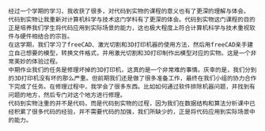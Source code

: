     经过一个学期的学习，我收获了很多，对代码到实物的课程的意义也有了更深的理解与体会。 代码到实物让我重新对计算机科学与技术这门学科有了更深的体会。代码到实物这门课程的目的正是培养我们学生将代码应用到实际场景的能力，这也极大程度上符合计算机科学与技术重视软件与硬件相结合的宗旨。  
    在这学期，我们学习了freeCAD、激光切割和3D打印机器的使用方法，然后用freeCAD亲手建立自己想要的模型，转换文件格式，并用激光切割和3D打印制作出模型对应的实物。这是一个非常美妙的体验过程。  
    中期作业我们的任务是修理坏掉的3D打印机，这真的是一个非常难的事情。庆幸的是，我们分到的3D打印机没有坏的那么严重。但前期我们还是做了很多准备工作，最终在我们小组的协力合作下完成了任务。在修理过程中，我学会了很多东西。比如如何通过软件排除机器问题，并找到有问题的地方，然后专门对这个地方进行修理。  
    代码到实物注重的并不是代码，而是代码到实物的过程，因为我们在数据结构和算法分析课中已经积累了很多代码的经验，并不需要代码的加强，我们所缺少的，正是将代码应用到实际场景中的能力。
